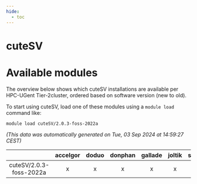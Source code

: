 ```yaml
---
hide:
  - toc
---
```


cuteSV
======

# Available modules


The overview below shows which cuteSV installations are available per HPC-UGent Tier-2cluster, ordered based on software version (new to old).

To start using cuteSV, load one of these modules using a `module load` command like:

```shell
module load cuteSV/2.0.3-foss-2022a
```

*(This data was automatically generated on Tue, 03 Sep 2024 at 14:59:27 CEST)*  

| |accelgor|doduo|donphan|gallade|joltik|shinx|skitty|
| :---: | :---: | :---: | :---: | :---: | :---: | :---: | :---: |
|cuteSV/2.0.3-foss-2022a|x|x|x|x|x|-|x|
